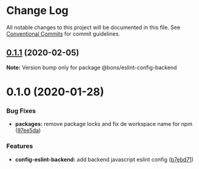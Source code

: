 # Change Log

All notable changes to this project will be documented in this file.
See [Conventional Commits](https://conventionalcommits.org) for commit guidelines.

## [0.1.1](https://github.com/bons/eslint-rules/compare/@bons/eslint-config-backend@0.1.0...@bons/eslint-config-backend@0.1.1) (2020-02-05)

**Note:** Version bump only for package @bons/eslint-config-backend





# 0.1.0 (2020-01-28)


### Bug Fixes

* **packages:** remove package locks and fix de workspace name for npm ([97ee5da](https://github.com/bons/eslint-rules/commit/97ee5da9748e2ae65210e450d26724cb0f14f932))


### Features

* **config-eslint-backend:** add backend javascript eslint config ([b7ebd71](https://github.com/bons/eslint-rules/commit/b7ebd71a36ea17973ddb2db3aba380a3b3c576f9))

